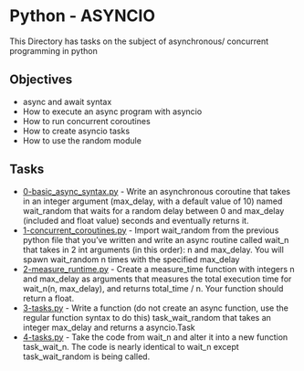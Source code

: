 # Python - ASYNCIO

This Directory has tasks on the subject of asynchronous/ concurrent programming in python

## Objectives

* async and await syntax
* How to execute an async program with asyncio
* How to run concurrent coroutines
* How to create asyncio tasks
* How to use the random module

## Tasks

* [0-basic_async_syntax.py](0-basic_async_syntax.py) - Write an asynchronous coroutine that takes in an integer argument (max_delay, with a default value of 10) named wait_random that waits for a random delay between 0 and max_delay (included and float value) seconds and eventually returns it.
* [1-concurrent_coroutines.py](1-concurrent_coroutines.py) - Import wait_random from the previous python file that you’ve written and write an async routine called wait_n that takes in 2 int arguments (in this order): n and max_delay. You will spawn wait_random n times with the specified max_delay
* [2-measure_runtime.py](2-measure_runtime.py) - Create a measure_time function with integers n and max_delay as arguments that measures the total execution time for wait_n(n, max_delay), and returns total_time / n. Your function should return a float.
* [3-tasks.py](3-tasks.py) - Write a function (do not create an async function, use the regular function syntax to do this) task_wait_random that takes an integer max_delay and returns a asyncio.Task
* [4-tasks.py](4-tasks.py) - Take the code from wait_n and alter it into a new function task_wait_n. The code is nearly identical to wait_n except task_wait_random is being called.

